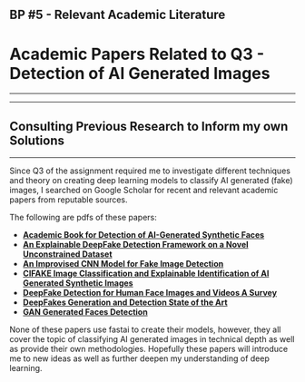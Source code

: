 ## BP #5 - Relevant Academic Literature

# Academic Papers Related to Q3 - Detection of AI Generated Images
---
---
## Consulting Previous Research to Inform my own Solutions
---
Since Q3 of the assignment required me to investigate different techniques and theory on creating deep learning models to classify AI generated (fake) images, I searched on Google Scholar for recent and relevant academic papers from reputable sources.

The following are pdfs of these papers:
- [**Academic Book for Detection of AI-Generated Synthetic Faces**](/pdfs/Academic-Book-for-Detection-of-AI-Generated-Synthetic-Faces-See-Pg-193-or-Chp-9-2022.pdf)
- [**An Explainable DeepFake Detection Framework on a Novel Unconstrained Dataset**](/pdfs/An-explainable-deepfake-detection-framework-on-a-novel-unconstrained-dataset-2023.pdf)
- [**An Improvised CNN Model for Fake Image Detection**](/pdfs/An-improvised-CNN-model-for-fake-image-detection-2022.pdf)
- [**CIFAKE Image Classification and Explainable Identification of AI Generated Synthetic Images**](/pdfs/CIFAKE-Image-Classification-and-Explainable-Identification-of-AI-Generated-Synthetic-Images-2023.pdf)
- [**DeepFake Detection for Human Face Images and Videos A Survey**](/pdfs/DeepFake_Detection_for_Human_Face_Images_and_Videos_A_Survey-2022.pdf)
- [**DeepFakes Generation and Detection State of the Art**](/pdfs/Deepfakes-generation-and-detection-state-of-the-art-2022.pdf)
- [**GAN Generated Faces Detection**](/pdfs/GAN-generated-Faces-Detection-2023.pdf)

None of these papers use fastai to create their models, however, they all cover the topic of classifying AI generated images in technical depth as well as provide their own methodologies. Hopefully these papers will introduce me to new ideas as well as further deepen my understanding of deep learning. 